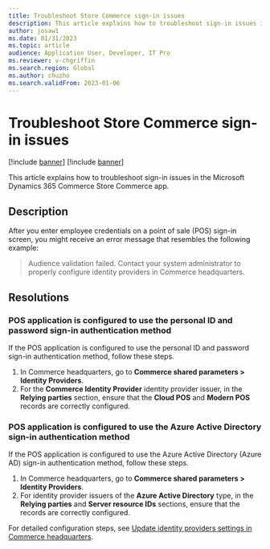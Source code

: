 ```yaml
---
title: Troubleshoot Store Commerce sign-in issues
description: This article explains how to troubleshoot sign-in issues in the Microsoft Dynamics 365 Commerce Store Commerce app.
author: josaw1
ms.date: 01/31/2023
ms.topic: article
audience: Application User, Developer, IT Pro
ms.reviewer: v-chgriffin
ms.search.region: Global
ms.author: chuzho
ms.search.validFrom: 2023-01-06
---
```


# Troubleshoot Store Commerce sign-in issues

[!include [banner](../includes/banner.md)]
[!include [banner](../includes/preview-banner.md)]

This article explains how to troubleshoot sign-in issues in the Microsoft Dynamics 365 Commerce Store Commerce app.

## Description

After you enter employee credentials on a point of sale (POS) sign-in screen, you might receive an error message that resembles the following example:

> Audience validation failed. Contact your system administrator to properly configure identity providers in Commerce headquarters.

## Resolutions

### POS application is configured to use the personal ID and password sign-in authentication method

If the POS application is configured to use the personal ID and password sign-in authentication method, follow these steps.

1. In Commerce headquarters, go to **Commerce shared parameters \> Identity Providers**. 
1. For the **Commerce Identity Provider** identity provider issuer, in the **Relying parties** section, ensure that the **Cloud POS** and **Modern POS** records are correctly configured.

### POS application is configured to use the Azure Active Directory sign-in authentication method

If the POS application is configured to use the Azure Active Directory (Azure AD) sign-in authentication method, follow these steps.

1. In Commerce headquarters, go to **Commerce shared parameters \> Identity Providers**.
1. For identity provider issuers of the **Azure Active Directory** type, in the **Relying parties** and **Server resource IDs** sections, ensure that the records are correctly configured.

For detailed configuration steps, see [Update identity providers settings in Commerce headquarters](../cpos-custom-aad.md#update-identity-providers-settings-in-commerce-headquarters).
